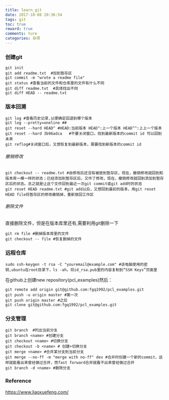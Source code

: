 ```yaml
---
title: learn_git
date: 2017-10-08 20:36:54
tags: git
toc: true
reward: true
comments: ture
categories: 杂项
---
```

### 创建git
```
git init 
git add readme.txt  #加到暂存区
git commit -m "wrote a readme file"
git status #查看当前的文件和仓库里的文件有什么不同
git diff readme.txt  #具体找出不同
git diff HEAD -- readme.txt
```
### 版本回溯
<!-- more -->
```
git log #查看历史记录,以便确定回退到哪个版本
git log --pretty=oneline ##
git reset --hard HEAD^ #HEAD:当前版本 HEAD^:上一个版本 HEAD^^:上上一个版本
git reset --hard 3b96adca   #不要关闭窗口，找到最新版本的commit id 可以回到未来
git reflog#关闭窗口后，又想恢复到最新版本，需要找到新版本的commit id
```
###### 撤销修改
```
git checkout -- readme.txt #自修改后还没有被放到暂存区，现在，撤销修改就回到和版本库一模一样的状态；已经添加到暂存区后，又作了修改，现在，撤销修改就回到添加到暂存区后的状态。总之就是让这个文件回到最近一次git commit或git add时的状态
git reset HEAD readme.txt #git add以后，又想回到最初的版本，用git reset HEAD file将暂存区的修改撤销掉，重新放回工作区
```
###### 删除文件
直接删除文件，但是在版本库里还有,需要利用git删除一下
```
git rm file #删掉版本库里的文件
git checkout -- file #恢复删掉的文件
```
### 远程仓库
```
sudo ssh-keygen -t rsa -C "youremail@example.com" #该电脑使用的密钥,ubuntu在root目录下，ls -ah，将id_rsa.pub里的内容复制到“SSH Keys”页面里
```
在github上创建new repository(pcl_examples)然后：

```
git remote add origin git@github.com:fgq1992/pcl_examples.git
git push -u origin master #第一次
git push origin master #之后
git clone git@github.com:fgq1992/pcl_examples.git
```
### 分支管理
```
git branch  #列出当前分支
git branch <name> #创建分支
git checkout <name> #切换分支
git checkout -b <name> # 创建+切换分支
git merge <name> #合并某分支到当前分支
git merge --no-ff -m "merge with no-ff" dev #合并时创建一个新的commit，这样就能看出来曾经做过合并，而fast forward合并就看不出来曾经做过合并
git branch -d <name> #删除分支
```
### Reference
https://www.liaoxuefeng.com/


